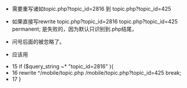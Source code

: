 - 需要重写诸如topic.php?topic_id=2816 到 topic.php?topic_id=425
- 如果直接写rewrite topic.php?topic_id=2816   topic.php?topic_id=425 permanent; 是失败的，因为默认只识别到.php结尾，
- 问号后面的被忽略了。

- 应该用
* 15     if ($query_string ~* "topic_id=2816" ){
* 16        rewrite ^/mobile/topic\.php    /mobile/topic.php?topic_id=425 break;
* 17     }
